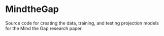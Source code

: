 # MindtheGap
Source code for creating the data, training, and testing projection models for the Mind the Gap research paper.
